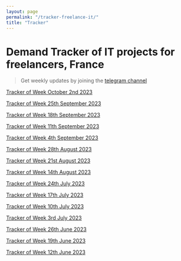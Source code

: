 ```yaml
---
layout: page
permalink: "/tracker-freelance-it/"
title: "Tracker"
---
```

# Demand Tracker of IT projects for freelancers, France
> Get weekly updates by joining the [telegram
> channel](https://t.me/+3y9PJaF335UxYTg0)

[Tracker of Week October 2nd 2023](/tracker-20231009/)

[Tracker of Week 25th September 2023](/tracker-20231002/)

[Tracker of Week 18th September 2023](/tracker-20230925/)

[Tracker of Week 11th September 2023](/tracker-20230918/)

[Tracker of Week 4th September 2023](/tracker-20230911/)

[Tracker of Week 28th August 2023](/tracker-20230904/)

[Tracker of Week 21st August 2023](/tracker-20230828/)

[Tracker of Week 14th August 2023](/tracker-20230821/)

[Tracker of Week 24th July 2023](/tracker-20230731/)

[Tracker of Week 17th July 2023](/tracker-20230724/)

[Tracker of Week 10th July 2023](/tracker-20230717/)

[Tracker of Week 3rd July 2023](/tracker-20230710/)

[Tracker of Week 26th June 2023](/tracker-20230703/)

[Tracker of Week 19th June 2023](/tracker-20230626/)

[Tracker of Week 12th June 2023](/tracker-20230619/)
